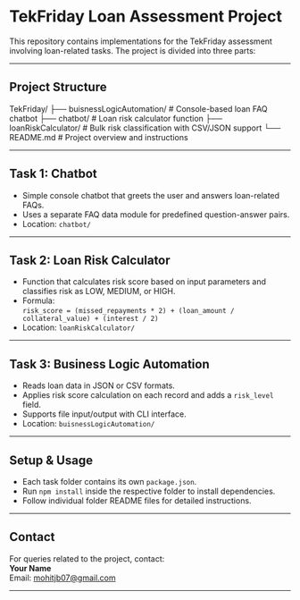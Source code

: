 # TekFriday Loan Assessment Project

This repository contains implementations for the TekFriday assessment involving loan-related tasks. The project is divided into three parts:

---

## Project Structure

TekFriday/
├── buisnessLogicAutomation/ # Console-based loan FAQ chatbot
├── chatbot/ # Loan risk calculator function
├── loanRiskCalculator/ # Bulk risk classification with CSV/JSON support
└── README.md # Project overview and instructions



---

## Task 1: Chatbot

- Simple console chatbot that greets the user and answers loan-related FAQs.
- Uses a separate FAQ data module for predefined question-answer pairs.
- Location: `chatbot/`

---

## Task 2: Loan Risk Calculator

- Function that calculates risk score based on input parameters and classifies risk as LOW, MEDIUM, or HIGH.
- Formula:  
  `risk_score = (missed_repayments * 2) + (loan_amount / collateral_value) + (interest / 2)`
- Location: `loanRiskCalculator/`

---

## Task 3: Business Logic Automation

- Reads loan data in JSON or CSV formats.
- Applies risk score calculation on each record and adds a `risk_level` field.
- Supports file input/output with CLI interface.
- Location: `buisnessLogicAutomation/`

---

## Setup & Usage

- Each task folder contains its own `package.json`.
- Run `npm install` inside the respective folder to install dependencies.
- Follow individual folder README files for detailed instructions.

---

## Contact

For queries related to the project, contact:  
**Your Name**  
Email: mohitjb07@gmail.com

---

